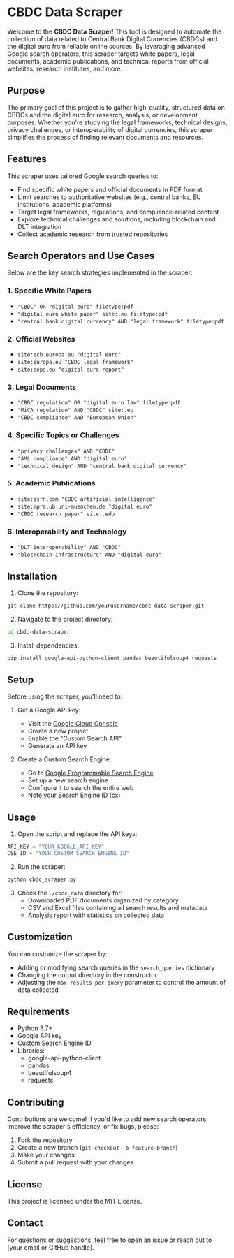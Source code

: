 # CBDC Data Scraper

Welcome to the **CBDC Data Scraper**! This tool is designed to automate the collection of data related to Central Bank Digital Currencies (CBDCs) and the digital euro from reliable online sources. By leveraging advanced Google search operators, this scraper targets white papers, legal documents, academic publications, and technical reports from official websites, research institutes, and more.

## Purpose

The primary goal of this project is to gather high-quality, structured data on CBDCs and the digital euro for research, analysis, or development purposes. Whether you're studying the legal frameworks, technical designs, privacy challenges, or interoperability of digital currencies, this scraper simplifies the process of finding relevant documents and resources.

## Features

This scraper uses tailored Google search queries to:
* Find specific white papers and official documents in PDF format
* Limit searches to authoritative websites (e.g., central banks, EU institutions, academic platforms)
* Target legal frameworks, regulations, and compliance-related content
* Explore technical challenges and solutions, including blockchain and DLT integration
* Collect academic research from trusted repositories

## Search Operators and Use Cases

Below are the key search strategies implemented in the scraper:

### 1. Specific White Papers
* `"CBDC" OR "digital euro" filetype:pdf`
* `"digital euro white paper" site:.eu filetype:pdf`
* `"central bank digital currency" AND "legal framework" filetype:pdf`

### 2. Official Websites
* `site:ecb.europa.eu "digital euro"`
* `site:europa.eu "CBDC legal framework"`
* `site:ceps.eu "digital euro report"`

### 3. Legal Documents
* `"CBDC regulation" OR "digital euro law" filetype:pdf`
* `"MiCA regulation" AND "CBDC" site:.eu`
* `"CBDC compliance" AND "European Union"`

### 4. Specific Topics or Challenges
* `"privacy challenges" AND "CBDC"`
* `"AML compliance" AND "digital euro"`
* `"technical design" AND "central bank digital currency"`

### 5. Academic Publications
* `site:ssrn.com "CBDC artificial intelligence"`
* `site:mpra.ub.uni-muenchen.de "digital euro"`
* `"CBDC research paper" site:.edu`

### 6. Interoperability and Technology
* `"DLT interoperability" AND "CBDC"`
* `"blockchain infrastructure" AND "digital euro"`

## Installation

1. Clone the repository:
```bash
git clone https://github.com/yourusername/cbdc-data-scraper.git
```

2. Navigate to the project directory:
```bash
cd cbdc-data-scraper
```

3. Install dependencies:
```bash
pip install google-api-python-client pandas beautifulsoup4 requests
```

## Setup

Before using the scraper, you'll need to:

1. Get a Google API key:
   - Visit the [Google Cloud Console](https://console.cloud.google.com/)
   - Create a new project
   - Enable the "Custom Search API"
   - Generate an API key

2. Create a Custom Search Engine:
   - Go to [Google Programmable Search Engine](https://programmablesearch.google.com/create)
   - Set up a new search engine
   - Configure it to search the entire web
   - Note your Search Engine ID (cx)

## Usage

1. Open the script and replace the API keys:
```python
API_KEY = "YOUR_GOOGLE_API_KEY"
CSE_ID = "YOUR_CUSTOM_SEARCH_ENGINE_ID"
```

2. Run the scraper:
```bash
python cbdc_scraper.py
```

3. Check the `./cbdc_data` directory for:
   - Downloaded PDF documents organized by category
   - CSV and Excel files containing all search results and metadata
   - Analysis report with statistics on collected data

## Customization

You can customize the scraper by:
- Adding or modifying search queries in the `search_queries` dictionary
- Changing the output directory in the constructor
- Adjusting the `max_results_per_query` parameter to control the amount of data collected

## Requirements

* Python 3.7+
* Google API key
* Custom Search Engine ID
* Libraries:
  - google-api-python-client
  - pandas
  - beautifulsoup4
  - requests

## Contributing

Contributions are welcome! If you'd like to add new search operators, improve the scraper's efficiency, or fix bugs, please:

1. Fork the repository
2. Create a new branch (`git checkout -b feature-branch`)
3. Make your changes
4. Submit a pull request with your changes

## License

This project is licensed under the MIT License.

## Contact

For questions or suggestions, feel free to open an issue or reach out to [your email or GitHub handle].
